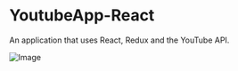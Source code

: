 # YoutubeApp-React
An application that uses React, Redux and the YouTube API.

![Image](http://philvr.com/react/img/YouTubeApp-React.png)
